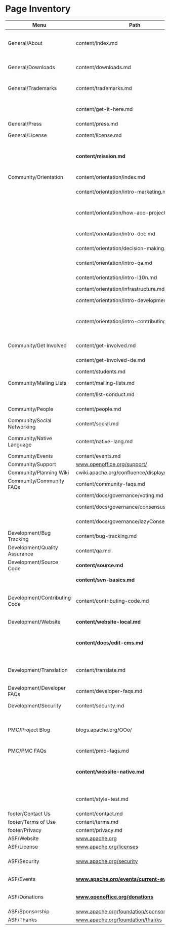 # Page Inventory

| Menu | Path | Title |
|------|------|-------|
| General/About     | content/index.md |     Apache OpenOffice - Project Website |
| General/Downloads | content/downloads.md |     Apache OpenOffice - Downloads |
| General/Trademarks | content/trademarks.md |     Apache OpenOffice Trademarks |
|      | content/get-it-here.md |     Use of the "Get it here!" logo |
| General/Press  | content/press.md |     Press Inquiries |
| General/License  | content/license.md | Apache License |
|      | **content/mission.md** | The Public Service Mission of OpenOffice |
| Community/Orientation  | content/orientation/index.md |     New Volunteer Orientation |
|      | content/orientation/intro-marketing.md |     Introduction to Marketing |
|      | content/orientation/how-aoo-project-works.md |     How the Apache OpenOffice Project Works |
|      | content/orientation/intro-doc.md |     Introduction to Documentation |
|      | content/orientation/decision-making.md |     Decision Making |
|      | content/orientation/intro-qa.md |     Introduction to QA |
|      | content/orientation/intro-l10n.md |     Introduction to Localization |
|      | content/orientation/infrastructure.md |     Infrastructure |
|      | content/orientation/intro-development.md |     Introduction to Development |
|      | content/orientation/intro-contributing.md |     Introduction to Contributing to Apache OpenOffice |
| Community/Get Involved  | content/get-involved.md |     Get Involved in Apache OpenOffice |
|      | content/get-involved-de.md |     Mitarbeit |
|      | content/students.md |     Advice for Students |
| Community/Mailing Lists | content/mailing-lists.md |     Mailing Lists |
|      | content/list-conduct.md |     List Conduct Guidelines |
| Community/People  | content/people.md |     Project Volunteers |
| Community/Social Networking  | content/social.md |     Social Networking |
| Community/Native Language  | content/native-lang.md | Native-Language Information |
| Community/Events  | content/events.md |     Events |
| Community/Support  | www.openoffice.org/support/ |  |
| Community/Planning Wiki | cwiki.apache.org/confluence/display/OOOUsers | |
| Community/Community FAQs | content/community-faqs.md | Community FAQs |
|      | content/docs/governance/voting.md |     Voting |
|      | content/docs/governance/consensusBuilding.md |     Consensus Building |
|      | content/docs/governance/lazyConsensus.md |     Lazy Consensus |
| Development/Bug Tracking  | content/bug-tracking.md |  Bug Tracking |
| Development/Quality Assurance  | content/qa.md |     Quality Assurance |
| Development/Source Code  | **content/source.md** |     Source Control |
|      | **content/svn-basics.md** | Subversion Basics |
| Development/Contributing Code | content/contributing-code.md |     Contributing Code to Apache OpenOffice |
| Development/Website | **content/website-local.md** | Website Development |
|      | **content/docs/edit-cms.md** |     How to edit the Apache OpenOffice website |
| Development/Translation | content/translate.md |     How to Help Translate Apache OpenOffice |
| Development/Developer FAQs | content/developer-faqs.md | Developer FAQs |
| Development/Security  | content/security.md |     Security Reports |
| PMC/Project Blog | blogs.apache.org/OOo/ | **we can now display the most recent N blogs on the index.md** |
| PMC/PMC FAQs  | content/pmc-faqs.md |     PMC FAQs |
|      | **content/website-native.md** |     How to edit the Native Language (NL) Websites? **orphan?** |
|      | content/style-test.md |     This is the title - **cms test page** |
| footer/Contact Us   | content/contact.md | Contact Us |
| footer/Terms of Use  | content/terms.md |     Terms of Use |
| footer/Privacy   | content/privacy.md |     Privacy |
| ASF/Website | www.apache.org |  |
| ASF/License | www.apache.org/licenses |  |
| ASF/Security | www.apache.org/security | **There should only be one security link** |
| ASF/Events | **www.apache.org/events/current-event** | **There is a new in the footer** |
| ASF/Donations | **www.openoffice.org/donations**  | **Page in openoffice.org is modified** |
| ASF/Sponsorship | www.apache.org/foundation/sponsorship |  |
| ASF/Thanks | www.apache.org/foundation/thanks |  |

